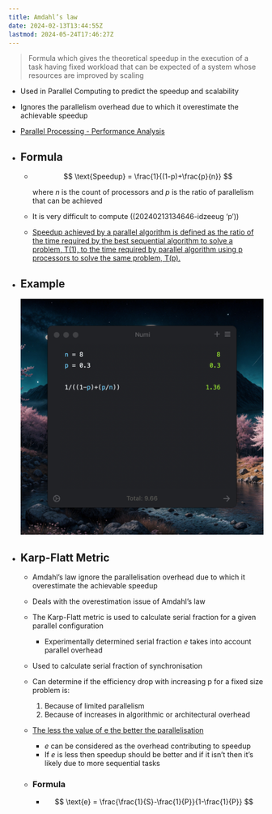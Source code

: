 ```yaml
---
title: Amdahl’s law
date: 2024-02-13T13:44:55Z
lastmod: 2024-05-24T17:46:27Z
---
```


> Formula which gives the theoretical speedup in the execution of a task having fixed workload that can be expected of a system whose resources are improved by scaling

* Used in Parallel Computing to predict the speedup and scalability
* Ignores the parallelism overhead due to which it overestimate the achievable speedup
* [Parallel Processing - Performance Analysis](https://engineering.purdue.edu/~smidkiff/ece563/slides/speedupBasic.pdf)
* ## Formula

  * $$
    \text{Speedup} = \frac{1}{(1-p)+\frac{p}{n}}
    $$

    where $n$ is the count of processors and $p$ is the ratio of parallelism that can be achieved
  * It is very difficult to compute ((20240213134646-idzeeug ‘p’))​
  * [Speedup achieved by a parallel algorithm is defined as the ratio of the time required by the best sequential algorithm to solve a problem, T(1), to the time required by parallel algorithm using p processors to solve the same problem, T(p).](https://arc.net/l/quote/wchdsuss)
* ## Example

  ​![CleanShot 2024-02-13 at 13.50.17@2x](assets/CleanShot%202024-02-13%20at%2013.50.17@2x-20240213135024-kuwdb9o.png)​
* ## Karp-Flatt Metric

  * Amdahl’s law ignore the parallelisation overhead due to which it overestimate the achievable speedup
  * Deals with the overestimation issue of Amdahl’s law
  * The Karp-Flatt metric is used to calculate serial fraction for a given parallel configuration

    * Experimentally determined serial fraction $e$ takes into account parallel overhead
  * Used to calculate serial fraction of synchronisation
  * Can determine if the efficiency drop with increasing p for a fixed size problem is:

    1. Because of limited parallelism
    2. Because of increases in algorithmic or architectural overhead
  * [The less the value of e the better the parallelisation]()

    * $e$ can be considered as the overhead contributing to speedup
    * If $e$ is less then speedup should be better and if it isn’t then it’s likely due to more sequential tasks
  * ### Formula

    * $$
      \text{e} = \frac{\frac{1}{S}-\frac{1}{P}}{1-\frac{1}{P}}
      $$
